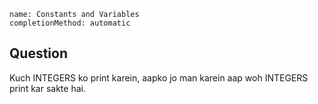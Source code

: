 ```ngMeta
name: Constants and Variables
completionMethod: automatic
```

## Question

Kuch INTEGERS ko print karein, aapko jo man karein aap woh INTEGERS print kar sakte hai.